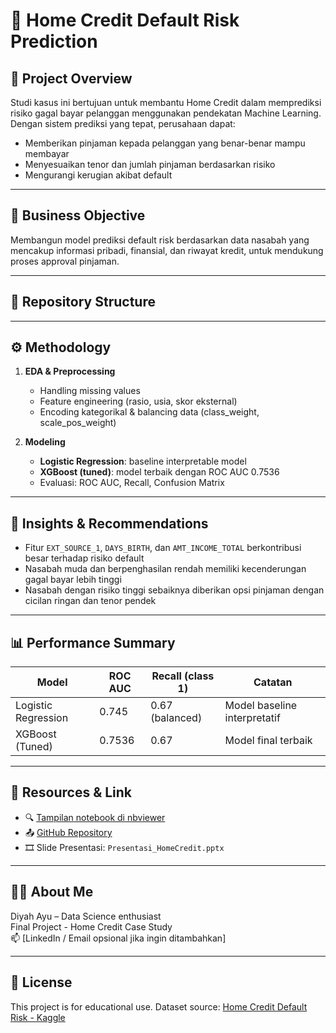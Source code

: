 # 🏦 Home Credit Default Risk Prediction

## 📌 Project Overview

Studi kasus ini bertujuan untuk membantu Home Credit dalam memprediksi risiko gagal bayar pelanggan menggunakan pendekatan Machine Learning. Dengan sistem prediksi yang tepat, perusahaan dapat:
- Memberikan pinjaman kepada pelanggan yang benar-benar mampu membayar
- Menyesuaikan tenor dan jumlah pinjaman berdasarkan risiko
- Mengurangi kerugian akibat default

---

## 🎯 Business Objective

Membangun model prediksi default risk berdasarkan data nasabah yang mencakup informasi pribadi, finansial, dan riwayat kredit, untuk mendukung proses approval pinjaman.

---

## 📁 Repository Structure


---

## ⚙️ Methodology

1. **EDA & Preprocessing**
   - Handling missing values
   - Feature engineering (rasio, usia, skor eksternal)
   - Encoding kategorikal & balancing data (class_weight, scale_pos_weight)

2. **Modeling**
   - **Logistic Regression**: baseline interpretable model
   - **XGBoost (tuned)**: model terbaik dengan ROC AUC 0.7536
   - Evaluasi: ROC AUC, Recall, Confusion Matrix

---

## 🧠 Insights & Recommendations

- Fitur `EXT_SOURCE_1`, `DAYS_BIRTH`, dan `AMT_INCOME_TOTAL` berkontribusi besar terhadap risiko default
- Nasabah muda dan berpenghasilan rendah memiliki kecenderungan gagal bayar lebih tinggi
- Nasabah dengan risiko tinggi sebaiknya diberikan opsi pinjaman dengan cicilan ringan dan tenor pendek

---

## 📊 Performance Summary

| Model                 | ROC AUC | Recall (class 1) | Catatan                  |
|----------------------|---------|------------------|--------------------------|
| Logistic Regression  | 0.745   | 0.67 (balanced)  | Model baseline interpretatif |
| XGBoost (Tuned)      | 0.7536  | 0.67             | Model final terbaik      |

---

## 🔗 Resources & Link

- 🔍 [Tampilan notebook di nbviewer](https://nbviewer.org/github/Diyahayu81/homecredit-final/blob/main/HomeCredit_Final.ipynb)
- 📤 [GitHub Repository](https://github.com/Diyahayu81/homecredit-final)
- 🎞️ Slide Presentasi: `Presentasi_HomeCredit.pptx`

---

## 🙋‍♀️ About Me

Diyah Ayu – Data Science enthusiast  
Final Project - Home Credit Case Study  
📫 [LinkedIn / Email opsional jika ingin ditambahkan]

---

## 📝 License

This project is for educational use. Dataset source: [Home Credit Default Risk - Kaggle](https://www.kaggle.com/competitions/home-credit-default-risk)
